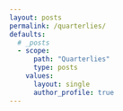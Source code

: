 ```yaml
---
layout: posts
permalink: /quarterlies/
defaults:
  # _posts
  - scope:
      path: "Quarterlies"
      type: posts
    values:
      layout: single
      author_profile: true
---
```

